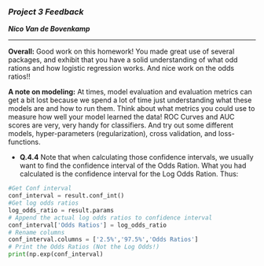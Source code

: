 ### ***Project 3 Feedback***

***Nico Van de Bovenkamp***
***

**Overall:** Good work on this homework! You made great use of several packages, and exhibit that you have a solid understanding of what odd rations and how logistic regression works. And nice work on the odds ratios!!

**A note on modeling:**
At times, model evaluation and evaluation metrics can get a bit lost because we spend a lot of time just understanding what these models are and how to run them. Think about what metrics you could use to measure how well your model learned the data! ROC Curves and AUC scores are very, very handy for classifiers. And try out some different models, hyper-parameters (regularization), cross validation, and loss-functions.

* **Q.4.4** Note that when calculating those confidence intervals, we usually want to find the confidence interval of the Odds Ration. What you had calculated is the confidence interval for the Log Odds Ration. Thus:
```python
#Get Conf interval
conf_interval = result.conf_int()
#Get log odds ratios
log_odds_ratio = result.params
# Append the actual log odds ratios to confidence interval
conf_interval['Odds Ratios'] = log_odds_ratio
# Rename columns
conf_interval.columns = ['2.5%','97.5%','Odds Ratios']
# Print the Odds Ratios (Not the Log Odds!)
print(np.exp(conf_interval)
```
